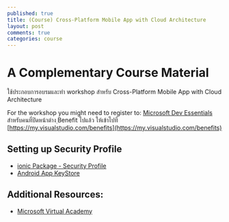 ```yaml
---
published: true
title: (Course) Cross-Platform Mobile App with Cloud Architecture
layout: post
comments: true
categories: course
---
```


# A Complementary Course Material
ใช้ประกอบการอบรมและทำ workshop สำหรับ Cross-Platform Mobile App with Cloud Architecture

<!-- break -->

For the workshop you might need to register to: [Microsoft Dev Essentials](http://aka.ms/vsdevhelp)
สำหรับคนที่ปิดหน้าต่าง ฺBenefit ไปแล้ว ให้เข้าไปที่ [https://my.visualstudio.com/benefits](https://my.visualstudio.com/benefits)

## Setting up Security Profile
* [ionic Package - Security Profile](http://docs.ionic.io/services/profiles/)
* [Android App KeyStore](http://docs.ionic.io/services/profiles/#android-app-keystore)

## Additional Resources:
* [Microsoft Virtual Academy](https://mva.microsoft.com/)
